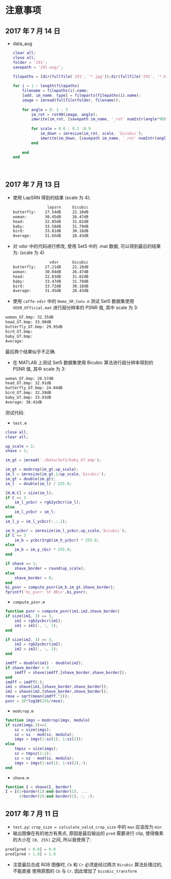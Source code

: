 # 注意事项

## 2017 年 7 月 14 日

+ data_aug

  ```matlab
  clear all;
  close all;
  folder = '291';
  savepath = '291-aug/';

  filepaths = [dir(fullfile('291', '*.jpg'));dir(fullfile('291', '*.bmp'))];
       
  for i = 1 : length(filepaths)
      filename = filepaths(i).name;
      [add, im_name, type] = fileparts(filepaths(i).name);
      image = imread(fullfile(folder, filename));
      
      for angle = 0: 1 : 3
          im_rot = rot90(image, angle);
          imwrite(im_rot, [savepath im_name, '_rot' num2str(angle*90) '.bmp']);
          
          for scale = 0.6 : 0.1 :0.9
              im_down = imresize(im_rot, scale, 'bicubic');
              imwrite(im_down, [savepath im_name, '_rot' num2str(angle*90) '_s' num2str(scale*10) '.bmp']);
          end
          
      end
  end
  ```

  ​

## 2017 年 7 月 13 日

+   使用 LapSRN 得到的结果 (scale 为 4);

    ```bash
    			   lapsrn     bicubic
    butterfly:    27.54dB     22.10dB
    woman:        30.45dB     26.47dB
    head:         32.85dB     31.62dB
    baby:         33.58dB     31.79dB
    bird:         33.81dB     30.18dB
    Average:      31.65dB     28.43dB
    ```

+   对 vdsr 中的代码进行修改, 使用 Set5 中的 .mat 数据, 可以得到最后的结果为: (scale 为 4)

    ```bash
    				vdsr      bicubic
    butterfly:    27.21dB     22.10dB
    woman:        30.04dB     26.47dB
    head:         32.83dB     31.62dB
    baby:         33.47dB     31.79dB
    bird:         33.72dB     30.18dB
    Average:      31.45dB     28.43dB
    ```

+ 使用 `caffe-vdsr` 中的 `Demo_SR_Conv.m` 测试 Set5 数据集使用 `VDSR_Official.mat` 进行超分辨率的 PSNR 值, 其中 scale 为 3:

```bash
woman_GT.bmp: 32.35dB
head_GT.bmp: 33.98dB
butterfly_GT.bmp: 29.95dB
bird_GT.bmp:
baby_GT.bmp:
Average: 
```

最后两个结果似乎不正确.

+ 在 MATLAB 上测试 Set5 数据集使用 Bicubic 算法进行超分辨率得到的 PSNR 值, 其中 scale 为 3:

```bash
woman_GT.bmp: 28.57dB
head_GT.bmp: 32.91dB
butterfly_GT.bmp: 24.04dB
bird_GT.bmp: 32.59dB
baby_GT.bmp: 33.93dB
Average: 30.41dB
```

测试代码:

+ `test.m`

```matlab
close all;
clear all;

up_scale = 3;
shave = 1;

im_gt = imread('./Data/Set5/baby_GT.bmp');

im_gt = modcrop(im_gt,up_scale);
im_l = imresize(im_gt,1/up_scale,'bicubic');
im_gt = double(im_gt);
im_l  = double(im_l) / 255.0;

[H,W,C] = size(im_l);
if C == 3
    im_l_ycbcr = rgb2ycbcr(im_l);
else
    im_l_ycbcr = im_l;
end
im_l_y = im_l_ycbcr(:,:,1);

im_h_ycbcr = imresize(im_l_ycbcr,up_scale,'bicubic');
if C == 3
    im_b = ycbcr2rgb(im_h_ycbcr) * 255.0;
else
    im_b = im_y_cbcr * 255.0;
end

if shave == 1;
    shave_border = round(up_scale);
else
    shave_border = 0;
end
bi_psnr = compute_psnr(im_b,im_gt,shave_border);
fprintf('bi_psnr: %f dB\n',bi_psnr);
```

+ `compute_psnr.m`

```matlab
function psnr = compute_psnr(im1,im2,shave_border)
if size(im1, 3) == 3,
    im1 = rgb2ycbcr(im1);
    im1 = im1(:, :, 1);
end

if size(im2, 3) == 3,
    im2 = rgb2ycbcr(im2);
    im2 = im2(:, :, 1);
end

imdff = double(im1) - double(im2);
if shave_border > 0
    imdff = shave(imdff,[shave_border,shave_border]);
end
imdff = imdff(:);
im1 = shave(im1,[shave_border,shave_border]);
im2 = shave(im2,[shave_border,shave_border]);
rmse = sqrt(mean(imdff.^2));
psnr = 20*log10(255/rmse);
```

+ `modcrop.m`

```matlab
function imgs = modcrop(imgs, modulo)
if size(imgs,3)==1
    sz = size(imgs);
    sz = sz - mod(sz, modulo);
    imgs = imgs(1:sz(1), 1:sz(2));
else
    tmpsz = size(imgs);
    sz = tmpsz(1:2);
    sz = sz - mod(sz, modulo);
    imgs = imgs(1:sz(1), 1:sz(2),:);
end
```

+ `shave.m`

```matlab
function I = shave(I, border)
I = I(1+border(1):end-border(1), ...
      1+border(2):end-border(2), :, :);
```

## 2017 年 7 月 11 日

+ `test.py`: `crop_size = calculate_valid_crop_size` 中的 `max` 应该改为 `min`
+ 输出图像在有的地方有黑点, 原因是最后输出的 `pred` 需要进行 clip, 使得像素的大小在
  `[0, 255]` 之间, 所以我使用了:

```python
pred[pred < 0.0] = 0.0
pred[pred > 1.0] = 1.0
```

+ 注意最后合成 RGB 图像时, `Cb` 和 `Cr` 必须是经过两次 `Bicubic` 算法处理过的, 不能直接
  使用原图的 `Cb` 与 `Cr`. 因此增加了 `bicubic_transform`
